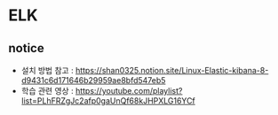 # ELK

## notice

 - 설치 방법 참고 : https://shan0325.notion.site/Linux-Elastic-kibana-8-d9431c6d171646b29959ae8bfd547eb5
 - 학습 관련 영상 : https://youtube.com/playlist?list=PLhFRZgJc2afp0gaUnQf68kJHPXLG16YCf


